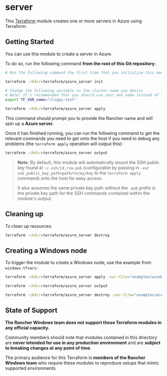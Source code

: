 # server

This [Terraform](https://www.terraform.io/) module creates one or more servers in Azure using Terraform.

## Getting Started

You can use this module to create a server in Azure.

To do so, run the following command **from the root of this Git repository**:

```bash
# Run the following command the first time that you initialize this module to pull in the relevant providers.

terraform -chdir=terraform/azure_server init

# Change the following variable to the cluster name you desire
# Note: It's recommended that you should use your own name instead of "clippy" so that you can identify the resources you create in your cloud provider, should the Terraform module fail for some reason and require manual cleanup of resources.
export TF_VAR_name="clippy-test"

terraform -chdir=terraform/azure_server apply
```

This command should prompt you to provide the Rancher name and will spin up a **Azure server**.

Once it has finished running, you can run the following command to get the relevant commands you need to get onto the host if you need to debug any problems (the `terraform apply` operation will output this):

```bash
terraform -chdir=terraform/azure_server output
```

> **Note**: By default, this module will automatically mount the SSH public key found at `~/.ssh/id_rsa.pub` (configurable by passing in `-var ssh_public_key_path=path/to/my/key` to the `terraform apply` command) onto the host for easy access.
>
> It also assumes the same private key path without the `.pub` prefix is the private key path for the SSH commands contained within the module's output.

## Cleaning up

To clean up resources:

```bash
terraform -chdir=terraform/azure_server destroy
```

## Creating a Windows node

To trigger the module to create a Windows node, use the example from `windows.tfvars`:

```bash
terraform -chdir=terraform/azure_server apply -var-file="examples/windows.tfvars"

terraform -chdir=terraform/azure_server output

terraform -chdir=terraform/azure_server destroy -var-file="examples/windows.tfvars"
```

## State of Support

**The Rancher Windows team does not support these Terraform modules in any official capacity.**

Community members should note that modules contained in this directory are **never intended for use in any production environment** and are **subject to breaking changes at any point of time**.

The primary audience for this Terraform is **members of the Rancher Windows team** who require these modules to reproduce setups that mimic supported environments.
